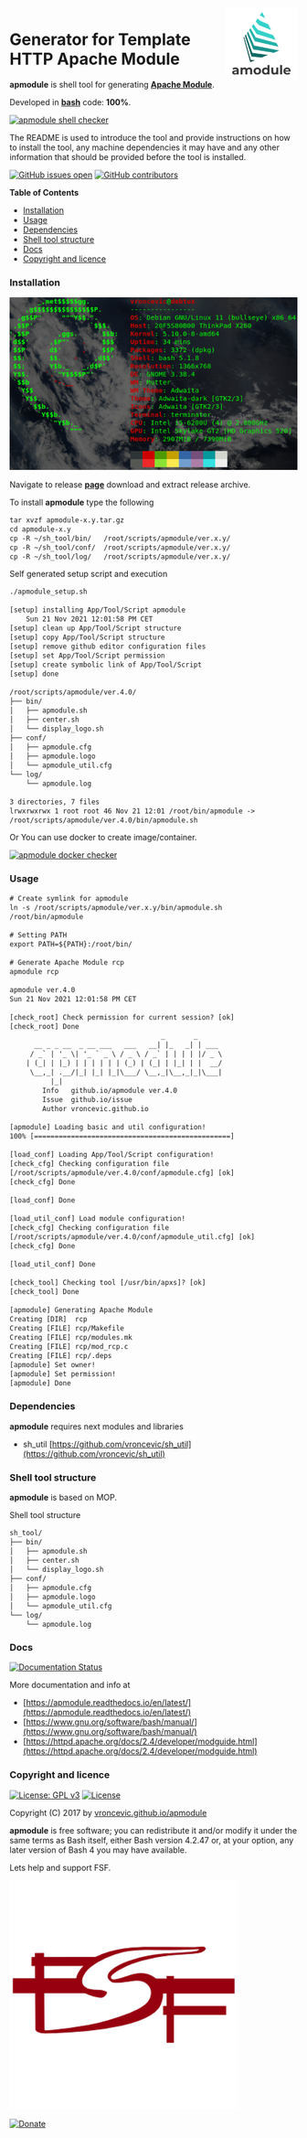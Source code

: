 <img align="right" src="https://raw.githubusercontent.com/vroncevic/apmodule/dev/docs/apmodule_logo.png" width="25%">

# Generator for Template HTTP Apache Module

**apmodule** is shell tool for generating **[Apache Module](https://httpd.apache.org/docs/2.4/mod/)**.

Developed in **[bash](https://en.wikipedia.org/wiki/Bash_(Unix_shell))** code: **100%**.

[![apmodule shell checker](https://github.com/vroncevic/apmodule/workflows/apmodule%20shell%20checker/badge.svg)](https://github.com/vroncevic/apmodule/actions?query=workflow%3A%22apmodule+shell+checker%22)

The README is used to introduce the tool and provide instructions on
how to install the tool, any machine dependencies it may have and any
other information that should be provided before the tool is installed.

[![GitHub issues open](https://img.shields.io/github/issues/vroncevic/apmodule.svg)](https://github.com/vroncevic/apmodule/issues)
 [![GitHub contributors](https://img.shields.io/github/contributors/vroncevic/apmodule.svg)](https://github.com/vroncevic/apmodule/graphs/contributors)

<!-- START doctoc generated TOC please keep comment here to allow auto update -->
<!-- DON'T EDIT THIS SECTION, INSTEAD RE-RUN doctoc TO UPDATE -->
**Table of Contents**

- [Installation](#installation)
- [Usage](#usage)
- [Dependencies](#dependencies)
- [Shell tool structure](#shell-tool-structure)
- [Docs](#docs)
- [Copyright and licence](#copyright-and-licence)

<!-- END doctoc generated TOC please keep comment here to allow auto update -->

### Installation

![Debian Linux OS](https://raw.githubusercontent.com/vroncevic/apmodule/dev/docs/debtux.png)

Navigate to release **[page](https://github.com/vroncevic/apmodule/releases)** download and extract release archive.

To install **apmodule** type the following
```
tar xvzf apmodule-x.y.tar.gz
cd apmodule-x.y
cp -R ~/sh_tool/bin/   /root/scripts/apmodule/ver.x.y/
cp -R ~/sh_tool/conf/  /root/scripts/apmodule/ver.x.y/
cp -R ~/sh_tool/log/   /root/scripts/apmodule/ver.x.y/
```

Self generated setup script and execution
```
./apmodule_setup.sh 

[setup] installing App/Tool/Script apmodule
	Sun 21 Nov 2021 12:01:58 PM CET
[setup] clean up App/Tool/Script structure
[setup] copy App/Tool/Script structure
[setup] remove github editor configuration files
[setup] set App/Tool/Script permission
[setup] create symbolic link of App/Tool/Script
[setup] done

/root/scripts/apmodule/ver.4.0/
├── bin/
│   ├── apmodule.sh
│   ├── center.sh
│   └── display_logo.sh
├── conf/
│   ├── apmodule.cfg
│   ├── apmodule.logo
│   └── apmodule_util.cfg
└── log/
    └── apmodule.log

3 directories, 7 files
lrwxrwxrwx 1 root root 46 Nov 21 12:01 /root/bin/apmodule -> /root/scripts/apmodule/ver.4.0/bin/apmodule.sh
```

Or You can use docker to create image/container.

[![apmodule docker checker](https://github.com/vroncevic/apmodule/workflows/apmodule%20docker%20checker/badge.svg)](https://github.com/vroncevic/apmodule/actions?query=workflow%3A%22apmodule+docker+checker%22)

### Usage

```
# Create symlink for apmodule
ln -s /root/scripts/apmodule/ver.x.y/bin/apmodule.sh /root/bin/apmodule

# Setting PATH
export PATH=${PATH}:/root/bin/

# Generate Apache Module rcp
apmodule rcp
                                                                                                    
apmodule ver.4.0
Sun 21 Nov 2021 12:01:58 PM CET

[check_root] Check permission for current session? [ok]
[check_root] Done
	                                 _       _      
	  __ _ _ __  _ __ ___   ___   __| |_   _| | ___ 
	 / _` | '_ \| '_ ` _ \ / _ \ / _` | | | | |/ _ \
	| (_| | |_) | | | | | | (_) | (_| | |_| | |  __/
	 \__,_| .__/|_| |_| |_|\___/ \__,_|\__,_|_|\___|
	      |_|                                       
		Info   github.io/apmodule ver.4.0 
		Issue  github.io/issue
		Author vroncevic.github.io

[apmodule] Loading basic and util configuration!
100% [================================================]

[load_conf] Loading App/Tool/Script configuration!
[check_cfg] Checking configuration file [/root/scripts/apmodule/ver.4.0/conf/apmodule.cfg] [ok]
[check_cfg] Done

[load_conf] Done

[load_util_conf] Load module configuration!
[check_cfg] Checking configuration file [/root/scripts/apmodule/ver.4.0/conf/apmodule_util.cfg] [ok]
[check_cfg] Done

[load_util_conf] Done

[check_tool] Checking tool [/usr/bin/apxs]? [ok]
[check_tool] Done

[apmodule] Generating Apache Module
Creating [DIR]  rcp
Creating [FILE] rcp/Makefile
Creating [FILE] rcp/modules.mk
Creating [FILE] rcp/mod_rcp.c
Creating [FILE] rcp/.deps
[apmodule] Set owner!
[apmodule] Set permission!
[apmodule] Done
```

### Dependencies

**apmodule** requires next modules and libraries
* sh_util [https://github.com/vroncevic/sh_util](https://github.com/vroncevic/sh_util)

### Shell tool structure

**apmodule** is based on MOP.

Shell tool structure
```
sh_tool/
├── bin/
│   ├── apmodule.sh
│   ├── center.sh
│   └── display_logo.sh
├── conf/
│   ├── apmodule.cfg
│   ├── apmodule.logo
│   └── apmodule_util.cfg
└── log/
    └── apmodule.log
```

### Docs

[![Documentation Status](https://readthedocs.org/projects/apmodule/badge/?version=latest)](https://apmodule.readthedocs.io/projects/apmodule/en/latest/?badge=latest)

More documentation and info at
* [https://apmodule.readthedocs.io/en/latest/](https://apmodule.readthedocs.io/en/latest/)
* [https://www.gnu.org/software/bash/manual/](https://www.gnu.org/software/bash/manual/)
* [https://httpd.apache.org/docs/2.4/developer/modguide.html](https://httpd.apache.org/docs/2.4/developer/modguide.html)

### Copyright and licence

[![License: GPL v3](https://img.shields.io/badge/License-GPLv3-blue.svg)](https://www.gnu.org/licenses/gpl-3.0) [![License](https://img.shields.io/badge/License-Apache%202.0-blue.svg)](https://opensource.org/licenses/Apache-2.0)

Copyright (C) 2017 by [vroncevic.github.io/apmodule](https://vroncevic.github.io/apmodule)

**apmodule** is free software; you can redistribute it and/or modify
it under the same terms as Bash itself, either Bash version 4.2.47 or,
at your option, any later version of Bash 4 you may have available.

Lets help and support FSF.

[![Free Software Foundation](https://raw.githubusercontent.com/vroncevic/apmodule/dev/docs/fsf-logo_1.png)](https://my.fsf.org/)

[![Donate](https://www.paypalobjects.com/en_US/i/btn/btn_donateCC_LG.gif)](https://my.fsf.org/donate/)

